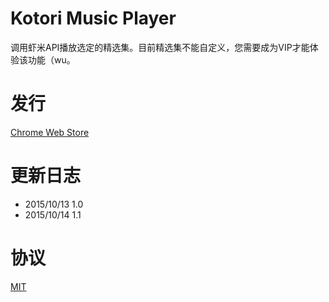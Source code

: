 # Kotori Music Player
调用虾米API播放选定的精选集。目前精选集不能自定义，您需要成为VIP才能体验该功能（wu。

# 发行
[Chrome Web Store](https://chrome.google.com/webstore/detail/jfibodpknfkelhgncgbicgoeifilampg)

# 更新日志
* 2015/10/13  1.0
* 2015/10/14  1.1

# 协议
[MIT](http://www.opensource.org/licenses/mit-license.php)
